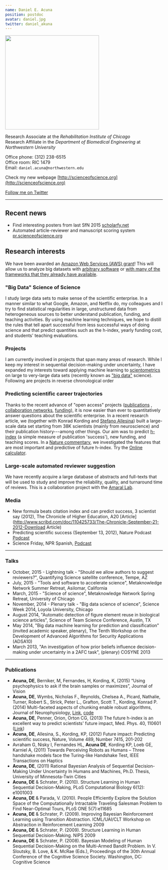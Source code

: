 ```yaml
---
name: Daniel E. Acuna
position: postdoc
avatar: daniel.jpg
twitter: daniel_akuna
---
```


<img width="300" src="{{site.baseurl}}/images/people/{{page.avatar}}">

Research Associate at the *Rehabilitation Institute of Chicago*<br/>
Research Affiliate in the *Department of Biomedical Engineering* at *Northwestern University*

Office phone: (312) 238-6515<br>
Office room: RIC 1479<br>
Email: `daniel.acuna@northwestern.edu`<br>

Check my new webpage [http://scienceofscience.org](http://scienceofscience.org)

[Follow me on Twitter](http://twitter.com/daniel_akuna)
<br>

<hr>

Recent news
------------------

- Find interesting posters from last SfN 2015 [scholarfy.net](http://scholarfy.net)
- Automated article-reviewer and manuscript scoring system [pr.scienceofscience.org](http://pr.scienceofscience.org)

Research interests
------------------

We have been awarded an [Amazon Web Services (AWS) grant](http://aws.amazon.com/grants/)! This will allow us to analyze big datasets with [arbitrary software](http://aws.amazon.com/ec2/) or [with many of the frameworks that they already have available](http://aws.amazon.com/products/).


### "Big Data" Science of Science

I study large data sets to make sense of the scientific enterprise. In a manner similar to what Google, Amazon, and Netflix do, my colleagues and I try to find statistical regularities in large, unstructured data from heterogeneous sources to better understand publication, funding, and teaching activities. By using machine learning techniques, we hope to distill the rules that tell apart successful from less successful ways of doing science and that predict quantities such as the h-index, yearly funding cost, and students' teaching evaluations.

### Projects

I am currently involved in projects that span many areas of research. While I keep my interest in sequential decision-making under uncertainty, I have expanded my interests toward applying machine learning to [scientometrics](http://en.wikipedia.org/wiki/Scientometrics) on large to very-large data sets (recently known as ["big data"](http://en.wikipedia.org/wiki/Big_data) science). Following are projects in reverse chronological order

### Predicting scientific career trajectories

Thanks to the recent advance of "open access" projects ([publications](http://www.ncbi.nlm.nih.gov/pmc/tools/ftp/) , [collaboration networks](http://neurotree.org/neurotree/peopleinfo.php?pid=49103), [funding](http://exporter.nih.gov/)), it is now easier than ever to quantitatively answer questions about the scientific enterprise. In a recent research article, we (together with Konrad Kording and [Stefano Allesina](http://allesinalab.uchicago.edu/)) built a large-scale data set starting from 38K scientists (mainly from neuroscience) and their publication history---among other things. Our aim was to predict [h-index](http://en.wikipedia.org/wiki/H-index) (a simple measure of publication 'success'), new funding, and teaching scores. In a [Nature commentary](http://www.nature.com/nature/journal/v489/n7415/full/489201a.html), we investigated the features that are most important and predictive of future h-index. Try the [Online calculator](http://klab.smpp.northwestern.edu/h-index.html).

### Large-scale automated reviewer suggestion

We have recently acquire a large database of abstracts and full-texts that will be used to study and improve the reliability, quality, and turnaround time of reviews. This is a collaboration project with the [Amaral Lab](http://amaral.northwestern.edu/).

### Media

 - New formula beats citation index and can predict success, 3 scientist say (2012), The Chronicle of Higher Education, A20 [Article](http://www.scribd.com/doc/110425733/The-Chronicle-September-21-2012-Download Article)
 - Predicting scientific success (September 13, 2012), Nature Podcast  [Podcast](http://www.nature.com/nature/podcast/index-2012-09-13.html)
 - Science Friday, NPR Spanish, [Podcast](http://sciencefriday.com/blogs/09/20/2012/-20-neurociencia-para-todos-la-migraci-n-de-las-monarca-y-predecir-el-futuro.html?audience=3&series=24)

<hr>

### Talks

- October, 2015 - Lightning talk - "Should we allow authors to suggest reviewers?", Quantifying Science satellite conference, Tempe, AZ
- July, 2015 - "Tools and software to accelerate science", Metaknowledge Network Summer Retreat, Asilomar, California
- March, 2015 - "Science of science", Metaknowledge Network Spring Retreat, University of Chicago
- November, 2014 - Plenary talk - "Big data science of science", Science Week 2014, Loyola University, Chicago
- August 2014, "Automatic detection of figure element reuse in biological science articles", Science of Team Science Conference, Austin, TX
- May 2014, "Big data machine learning for prediction and classification" (invited academic speaker, plenary), The Tenth Workshop on the Development of Advanced Algorithms for Security Applications (ADSA10)
- March 2013, "An investigation of how prior beliefs influence decision-making under uncertainty in a 2AFC task", (plenary) COSYNE 2013

<hr>

### Publications

- **Acuna, DE**, Berniker, M, Fernandes, H, Kording, K, (2015) “Using psychophysics to ask if the brain samples or maximizes”, Journal of Vision
- **Acuna, DE**, Wymbs, Nicholas F.,  Reynolds, Chelsea A., Picard, Nathalie, Turner, Robert S., Strick, Peter L., Grafton,  Scott T.,
Kording, Konrad P. (2014) Multi-faceted aspects of chunking enable robust algorithms, Journal of Neurophysiology, [Link](http://jn.physiology.org/content/early/2014/07/23/jn.00028.2014), [code](http://github.com/daniel-acuna/chunk_inference)
- **Acuna, DE**, Penner, Orion, Orton CG, (2013)  The future h-index is an excellent way to predict scientists' future impact, Med. Phys. 40, 110601 ([Link](http://scitation.aip.org/content/aapm/journal/medphys/40/11/10.1118/1.4816659))
- **Acuna, DE**, Allesina, S., Kording, KP, (2012) Future impact: Predicting scientific success, Nature, Volume 489, Number 7415, 201-202
- Avraham G, Nisky I, Fernandes HL, **Acuna DE**, Kording KP, Loeb GE, Karniel A, (2011) Towards Perceiving Robots as Humans – Three handshake models face the Turing-like Handshake Test, IEEE Transactions on Haptics
- **Acuna, DE**, (2011) Rational Bayesian Analysis of Sequential Decision-Making Under Uncertainty In Humans and Machines, Ph.D. Thesis, University of Minnesota-Twin Cities
- **Acuna, DE** & Schrater, P. (2010). Structure Learning in Human Sequential Decision-Making, PLoS Computational Biology 6(12): e1001003
- **Acuna, DE** & Parada, V. (2010). People Efficiently Explore the Solution Space of the Computationally Intractable Traveling Salesman Problem to Find Near-Optimal Tours, PLoS ONE 5(7):e11685
- **Acuna, DE** & Schrater, P. (2009). Improving Bayesian Reinforcement Learning using Transition Abstraction. ICML/UAI/CLT Workshop on Abstraction in Reinforcement Learning 2009
- **Acuna, DE** & Schrater, P. (2009). Structure Learning in Human Sequential Decision-Making. NIPS 2009
- **Acuna, DE** & Schrater, P. (2008). Bayesian Modeling of Human Sequential Decision-Making on the Multi-Armed Bandit Problem. In V. Sloutsky, B. Love, & K. McRae (Eds.), Proceedings of the 30th Annual Conference of the Cognitive Science Society. Washington, DC: Cognitive Science
